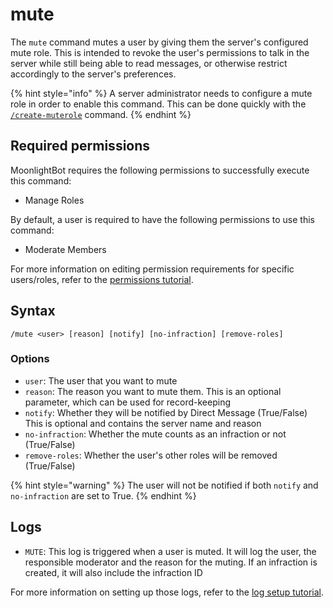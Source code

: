 # mute

The `mute` command mutes a user by giving them the server's configured mute role. This is intended to revoke the user's permissions to talk in the server while still being able to read messages, or otherwise restrict accordingly to the server's preferences.

{% hint style="info" %}
A server administrator needs to configure a mute role in order to enable this command. This can be done quickly with the [`/create-muterole`](/management-commands/create-muterole.md) command.
{% endhint %}

## Required permissions

MoonlightBot requires the following permissions to successfully execute this command:

* Manage Roles

By default, a user is required to have the following permissions to use this command:

* Moderate Members

For more information on editing permission requirements for specific users/roles, refer to the [permissions tutorial](/start-up/permission-tutorial.md).

## Syntax

```
/mute <user> [reason] [notify] [no-infraction] [remove-roles]
```

### Options

* `user`: The user that you want to mute
* `reason`: The reason you want to mute them. This is an optional parameter, which can be used for record-keeping
* `notify`: Whether they will be notified by Direct Message (True/False) This is optional and contains the server name and reason
* `no-infraction`: Whether the mute counts as an infraction or not (True/False)
* `remove-roles`: Whether the user's other roles will be removed (True/False)

{% hint style="warning" %}
The user will not be notified if both `notify` and `no-infraction` are set to True.
{% endhint %}

## Logs

* `MUTE`: This log is triggered when a user is muted. It will log the user, the responsible moderator and the reason for the muting. If an infraction is created, it will also include the infraction ID

For more information on setting up those logs, refer to the [log setup tutorial](/README.md#logging).
